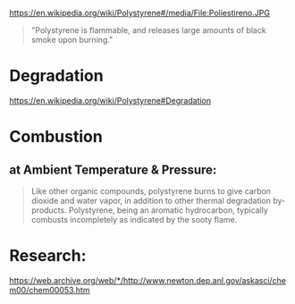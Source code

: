 https://en.wikipedia.org/wiki/Polystyrene#/media/File:Poliestireno.JPG
>"Polystyrene is flammable, and releases large amounts of black smoke upon burning."

# Degradation
https://en.wikipedia.org/wiki/Polystyrene#Degradation

# Combustion
## at Ambient Temperature & Pressure:
>Like other organic compounds, polystyrene burns to give carbon dioxide and water vapor, in addition to other thermal degradation by-products. Polystyrene, being an aromatic hydrocarbon, typically combusts incompletely as indicated by the sooty flame.

# Research:
https://web.archive.org/web/*/http://www.newton.dep.anl.gov/askasci/chem00/chem00053.htm
